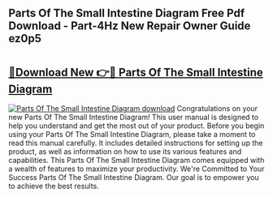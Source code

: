 ## Parts Of The Small Intestine Diagram Free Pdf Download - Part-4Hz New Repair Owner Guide ez0p5

# <h2><a href="http://dfog1v.blite.top/?on=Parts+Of+The+Small+Intestine+Diagram">🔗Download New 👉🔴 Parts Of The Small Intestine Diagram</a></h2>

[![Parts Of The Small Intestine Diagram download](https://i.imgur.com/lujVjoI.png)](http://dfog1v.blite.top/?on=Parts+Of+The+Small+Intestine+Diagram)
Congratulations on your new Parts Of The Small Intestine Diagram! This user manual is designed to help you understand and get the most out of your product. Before you begin using your Parts Of The Small Intestine Diagram, please take a moment to read this manual carefully. It includes detailed instructions for setting up the product, as well as information on how to use its various features and capabilities. This Parts Of The Small Intestine Diagram comes equipped with a wealth of features to maximize your productivity. We're Committed to Your Success Parts Of The Small Intestine Diagram. Our goal is to empower you to achieve the best results.
